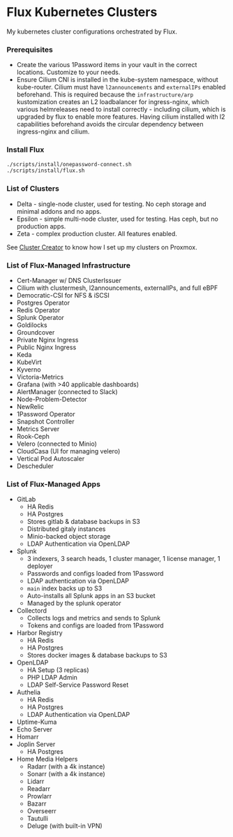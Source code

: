 # Flux Kubernetes Clusters
My kubernetes cluster configurations orchestrated by Flux.

### Prerequisites
* Create the various 1Password items in your vault in the correct locations. Customize to your needs.
* Ensure Cilium CNI is installed in the kube-system namespace, without kube-router. Cilium must have `l2announcements` and `externalIPs` enabled beforehand. This is required because the `infrastructure/arp` kustomization creates an L2 loadbalancer for ingress-nginx, which various helmreleases need to install correctly - including cilium, which is upgraded by flux to enable more features. Having cilium installed with l2 capabilities beforehand avoids the circular dependency between ingress-nginx and cilium.

### Install Flux
```bash
./scripts/install/onepassword-connect.sh
./scripts/install/flux.sh
```

### List of Clusters
* Delta - single-node cluster, used for testing. No ceph storage and minimal addons and no apps.
* Epsilon - simple multi-node cluster, used for testing. Has ceph, but no production apps.
* Zeta - complex production cluster. All features enabled.

See [Cluster Creator](https://github.com/christensenjairus/ClusterCreator) to know how I set up my clusters on Proxmox.

### List of Flux-Managed Infrastructure
* Cert-Manager w/ DNS ClusterIssuer
* Cilium with clustermesh, l2announcements, externalIPs, and full eBPF
* Democratic-CSI for NFS & iSCSI
* Postgres Operator
* Redis Operator
* Splunk Operator
* Goldilocks
* Groundcover
* Private Nginx Ingress
* Public Nginx Ingress
* Keda
* KubeVirt
* Kyverno
* Victoria-Metrics
* Grafana (with >40 applicable dashboards)
* AlertManager (connected to Slack)
* Node-Problem-Detector
* NewRelic
* 1Password Operator
* Snapshot Controller
* Metrics Server
* Rook-Ceph
* Velero (connected to Minio)
* CloudCasa (UI for managing velero)
* Vertical Pod Autoscaler
* Descheduler

### List of Flux-Managed Apps
* GitLab
  * HA Redis
  * HA Postgres
  * Stores gitlab & database backups in S3
  * Distributed gitaly instances
  * Minio-backed object storage
  * LDAP Authentication via OpenLDAP
* Splunk
  * 3 indexers, 3 search heads, 1 cluster manager, 1 license manager, 1 deployer
  * Passwords and configs loaded from 1Password
  * LDAP authentication via OpenLDAP
  * `main` index backs up to S3
  * Auto-installs all Splunk apps in an S3 bucket
  * Managed by the splunk operator
* Collectord
  * Collects logs and metrics and sends to Splunk
  * Tokens and configs are loaded from 1Password
* Harbor Registry
  * HA Redis
  * HA Postgres
  * Stores docker images & database backups to S3
* OpenLDAP
  * HA Setup (3 replicas)
  * PHP LDAP Admin
  * LDAP Self-Service Password Reset
* Authelia
  * HA Redis
  * HA Postgres
  * LDAP Authentication via OpenLDAP
* Uptime-Kuma
* Echo Server
* Homarr
* Joplin Server
  * HA Postgres
* Home Media Helpers
  * Radarr (with a 4k instance)
  * Sonarr (with a 4k instance)
  * Lidarr
  * Readarr
  * Prowlarr
  * Bazarr
  * Overseerr
  * Tautulli
  * Deluge (with built-in VPN)